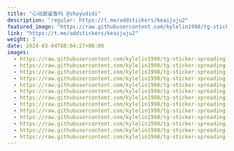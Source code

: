 ```yaml
---
title: "心动是鲨鱼吗 @shayudidi"
description: "regular: https://t.me/addstickers/keaijuju2"
featured_image: "https://raw.githubusercontent.com/kylelin1998/tg-sticker-spreading-worldwide-images/main/img/0e4be1b5-57de-4b9e-bfa7-6fc4efcb3ac7.jpg"
link: "https://t.me/addstickers/keaijuju2"
weight: 3
date: 2024-03-04T08:04:27+08:00
images:
  - https://raw.githubusercontent.com/kylelin1998/tg-sticker-spreading-worldwide-images/main/img/0e4be1b5-57de-4b9e-bfa7-6fc4efcb3ac7.jpg
  - https://raw.githubusercontent.com/kylelin1998/tg-sticker-spreading-worldwide-images/main/img/999baa82-a7d6-448c-bfe8-02e1f3586a90.jpg
  - https://raw.githubusercontent.com/kylelin1998/tg-sticker-spreading-worldwide-images/main/img/8a94c2bd-54c6-4588-8850-83f85446eff4.jpg
  - https://raw.githubusercontent.com/kylelin1998/tg-sticker-spreading-worldwide-images/main/img/1f448640-958e-4d3e-bc4a-84b8a61a6d54.jpg
  - https://raw.githubusercontent.com/kylelin1998/tg-sticker-spreading-worldwide-images/main/img/360d7f2e-efb6-40c4-af4c-8f19741de55d.jpg
  - https://raw.githubusercontent.com/kylelin1998/tg-sticker-spreading-worldwide-images/main/img/62fb79c2-24a5-4b55-80c5-a628c72d1f09.jpg
  - https://raw.githubusercontent.com/kylelin1998/tg-sticker-spreading-worldwide-images/main/img/965c55ac-a568-4a8a-b584-8373f35850ad.jpg
  - https://raw.githubusercontent.com/kylelin1998/tg-sticker-spreading-worldwide-images/main/img/28e4590d-0890-4460-8562-480e3b8dde7f.jpg
  - https://raw.githubusercontent.com/kylelin1998/tg-sticker-spreading-worldwide-images/main/img/b1224b9e-2dfc-40b0-8240-ce68a16e3e48.jpg
  - https://raw.githubusercontent.com/kylelin1998/tg-sticker-spreading-worldwide-images/main/img/38ba1cde-b832-43ef-8743-aeee13d20b42.jpg
  - https://raw.githubusercontent.com/kylelin1998/tg-sticker-spreading-worldwide-images/main/img/8f43e1ae-9712-493f-9d73-e714ec2570d2.jpg
  - https://raw.githubusercontent.com/kylelin1998/tg-sticker-spreading-worldwide-images/main/img/512835ac-2a6b-46ee-9ec1-cc0d4e8dc6ef.jpg
  - https://raw.githubusercontent.com/kylelin1998/tg-sticker-spreading-worldwide-images/main/img/2904453e-678f-49cd-8493-61ea36847091.jpg
---
```

